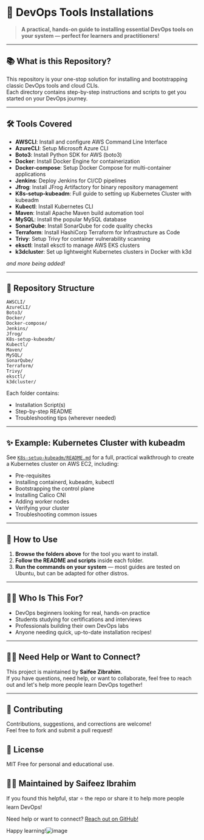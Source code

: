 # 🚀 DevOps Tools Installations

> **A practical, hands-on guide to installing essential DevOps tools on your system — perfect for learners and practitioners!**

---

## 📚 What is this Repository?

This repository is your one-stop solution for installing and bootstrapping classic DevOps tools and cloud CLIs.  
Each directory contains step-by-step instructions and scripts to get you started on your DevOps journey.

---

## 🛠️ Tools Covered

- **AWSCLI**: Install and configure AWS Command Line Interface
- **AzureCLI**: Setup Microsoft Azure CLI
- **Boto3**: Install Python SDK for AWS (boto3)
- **Docker**: Install Docker Engine for containerization
- **Docker-compose**: Setup Docker Compose for multi-container applications
- **Jenkins**: Deploy Jenkins for CI/CD pipelines
- **Jfrog**: Install JFrog Artifactory for binary repository management
- **K8s-setup-kubeadm**: Full guide to setting up Kubernetes Cluster with kubeadm
- **Kubectl**: Install Kubernetes CLI
- **Maven**: Install Apache Maven build automation tool
- **MySQL**: Install the popular MySQL database
- **SonarQube**: Install SonarQube for code quality checks
- **Terraform**: Install HashiCorp Terraform for Infrastructure as Code
- **Trivy**: Setup Trivy for container vulnerability scanning
- **eksctl**: Install eksctl to manage AWS EKS clusters
- **k3dcluster**: Set up lightweight Kubernetes clusters in Docker with k3d

_and more being added!_

---

## 📁 Repository Structure

```plaintext
AWSCLI/
AzureCLI/
Boto3/
Docker/
Docker-compose/
Jenkins/
Jfrog/
K8s-setup-kubeadm/
Kubectl/
Maven/
MySQL/
SonarQube/
Terraform/
Trivy/
eksctl/
k3dcluster/
```

Each folder contains:
- Installation Script(s)
- Step-by-step README
- Troubleshooting tips (wherever needed)

---

## ✨ Example: Kubernetes Cluster with kubeadm

See [`K8s-setup-kubeadm/README.md`](K8s-setup-kubeadm/README.md) for a full, practical walkthrough to create a Kubernetes cluster on AWS EC2, including:
- Pre-requisites
- Installing containerd, kubeadm, kubectl
- Bootstrapping the control plane
- Installing Calico CNI
- Adding worker nodes
- Verifying your cluster
- Troubleshooting common issues

---

## 🚦 How to Use

1. **Browse the folders above** for the tool you want to install.
2. **Follow the README and scripts** inside each folder.
3. **Run the commands on your system** — most guides are tested on Ubuntu, but can be adapted for other distros.

---

## 🧑‍🎓 Who Is This For?

- DevOps beginners looking for real, hands-on practice
- Students studying for certifications and interviews
- Professionals building their own DevOps labs
- Anyone needing quick, up-to-date installation recipes!

---

## 🙋‍♂️ Need Help or Want to Connect?

This project is maintained by **Saifee Zibrahim**.  
If you have questions, need help, or want to collaborate, feel free to reach out and let's help more people learn DevOps together!

---

## 🤝 Contributing

Contributions, suggestions, and corrections are welcome!  
Feel free to fork and submit a pull request!

## 📄 License

MIT  Free for personal and educational use.

## 🙋‍♂️ Maintained by Saifeez Ibrahim
If you found this helpful, star ⭐ the repo or share it to help more people learn DevOps!

Need help or want to connect? [Reach out on GitHub!](https://github.com/saifeezibrahim)

Happy learning!![image](https://github.com/user-attachments/assets/1880d967-0bf7-4b0f-b215-69afb0f4dcfe)

